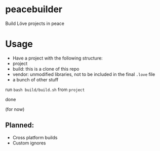 # peacebuilder
Build Löve projects in peace

# Usage
 - Have a project with the following structure:
 - project
  - build: this is a clone of this repo
  - vendor: unmodified libraries, not to be included in the final `.love` file
  - a bunch of other stuff

run `bash build/build.sh` from `project`

done

(for now)

## Planned:
 - Cross platform builds
 - Custom ignores
